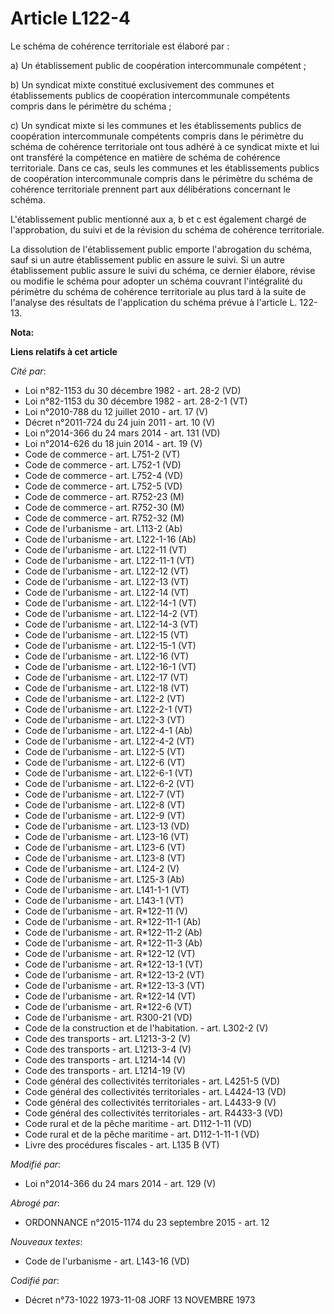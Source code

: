 # Article L122-4

Le schéma de cohérence territoriale est élaboré par : 

a) Un établissement public de coopération intercommunale compétent ; 

b) Un syndicat mixte constitué exclusivement des communes et établissements publics de coopération intercommunale compétents
compris dans le périmètre du schéma ; 

c) Un syndicat mixte si les communes et les établissements publics de coopération intercommunale compétents compris dans le
périmètre du schéma de cohérence territoriale ont tous adhéré à ce syndicat mixte et lui ont transféré la compétence en
matière de schéma de cohérence territoriale. Dans ce cas, seuls les communes et les établissements publics de coopération
intercommunale compris dans le périmètre du schéma de cohérence territoriale prennent part aux délibérations concernant le
schéma. 

L'établissement public mentionné aux a, b et c est également chargé de l'approbation, du suivi et de la révision du schéma de
cohérence territoriale. 

La dissolution de l'établissement public emporte l'abrogation du schéma, sauf si un autre établissement public en assure le
suivi. Si un autre établissement public assure le suivi du schéma, ce dernier élabore, révise ou modifie le schéma pour
adopter un schéma couvrant l'intégralité du périmètre du schéma de cohérence territoriale au plus tard à la suite de
l'analyse des résultats de l'application du schéma prévue à l'article L. 122-13.

**Nota:**



**Liens relatifs à cet article**

_Cité par_:

  - Loi n°82-1153 du 30 décembre 1982 - art. 28-2 (VD)
  - Loi n°82-1153 du 30 décembre 1982 - art. 28-2-1 (VT)
  - Loi n°2010-788 du 12 juillet 2010 - art. 17 (V)
  - Décret n°2011-724 du 24 juin 2011 - art. 10 (V)
  - Loi n°2014-366 du 24 mars 2014 - art. 131 (VD)
  - Loi n°2014-626 du 18 juin 2014 - art. 19 (V)
  - Code de commerce - art. L751-2 (VT)
  - Code de commerce - art. L752-1 (VD)
  - Code de commerce - art. L752-4 (VD)
  - Code de commerce - art. L752-5 (VD)
  - Code de commerce - art. R752-23 (M)
  - Code de commerce - art. R752-30 (M)
  - Code de commerce - art. R752-32 (M)
  - Code de l'urbanisme - art. L113-2 (Ab)
  - Code de l'urbanisme - art. L122-1-16 (Ab)
  - Code de l'urbanisme - art. L122-11 (VT)
  - Code de l'urbanisme - art. L122-11-1 (VT)
  - Code de l'urbanisme - art. L122-12 (VT)
  - Code de l'urbanisme - art. L122-13 (VT)
  - Code de l'urbanisme - art. L122-14 (VT)
  - Code de l'urbanisme - art. L122-14-1 (VT)
  - Code de l'urbanisme - art. L122-14-2 (VT)
  - Code de l'urbanisme - art. L122-14-3 (VT)
  - Code de l'urbanisme - art. L122-15 (VT)
  - Code de l'urbanisme - art. L122-15-1 (VT)
  - Code de l'urbanisme - art. L122-16 (VT)
  - Code de l'urbanisme - art. L122-16-1 (VT)
  - Code de l'urbanisme - art. L122-17 (VT)
  - Code de l'urbanisme - art. L122-18 (VT)
  - Code de l'urbanisme - art. L122-2 (VT)
  - Code de l'urbanisme - art. L122-2-1 (VT)
  - Code de l'urbanisme - art. L122-3 (VT)
  - Code de l'urbanisme - art. L122-4-1 (Ab)
  - Code de l'urbanisme - art. L122-4-2 (VT)
  - Code de l'urbanisme - art. L122-5 (VT)
  - Code de l'urbanisme - art. L122-6 (VT)
  - Code de l'urbanisme - art. L122-6-1 (VT)
  - Code de l'urbanisme - art. L122-6-2 (VT)
  - Code de l'urbanisme - art. L122-7 (VT)
  - Code de l'urbanisme - art. L122-8 (VT)
  - Code de l'urbanisme - art. L122-9 (VT)
  - Code de l'urbanisme - art. L123-13 (VD)
  - Code de l'urbanisme - art. L123-16 (VT)
  - Code de l'urbanisme - art. L123-6 (VT)
  - Code de l'urbanisme - art. L123-8 (VT)
  - Code de l'urbanisme - art. L124-2 (V)
  - Code de l'urbanisme - art. L125-3 (Ab)
  - Code de l'urbanisme - art. L141-1-1 (VT)
  - Code de l'urbanisme - art. L143-1 (VT)
  - Code de l'urbanisme - art. R*122-11 (V)
  - Code de l'urbanisme - art. R*122-11-1 (Ab)
  - Code de l'urbanisme - art. R*122-11-2 (Ab)
  - Code de l'urbanisme - art. R*122-11-3 (Ab)
  - Code de l'urbanisme - art. R*122-12 (VT)
  - Code de l'urbanisme - art. R*122-13-1 (VT)
  - Code de l'urbanisme - art. R*122-13-2 (VT)
  - Code de l'urbanisme - art. R*122-13-3 (VT)
  - Code de l'urbanisme - art. R*122-14 (VT)
  - Code de l'urbanisme - art. R*122-6 (VT)
  - Code de l'urbanisme - art. R300-21 (VD)
  - Code de la construction et de l'habitation. - art. L302-2 (V)
  - Code des transports - art. L1213-3-2 (V)
  - Code des transports - art. L1213-3-4 (V)
  - Code des transports - art. L1214-14 (V)
  - Code des transports - art. L1214-19 (V)
  - Code général des collectivités territoriales - art. L4251-5 (VD)
  - Code général des collectivités territoriales - art. L4424-13 (VD)
  - Code général des collectivités territoriales - art. L4433-9 (V)
  - Code général des collectivités territoriales - art. R4433-3 (VD)
  - Code rural et de la pêche maritime - art. D112-1-11 (VD)
  - Code rural et de la pêche maritime - art. D112-1-11-1 (VD)
  - Livre des procédures fiscales - art. L135 B (VT)

_Modifié par_:

  - Loi n°2014-366 du 24 mars 2014 - art. 129 (V)

_Abrogé par_:

  - ORDONNANCE n°2015-1174 du 23 septembre 2015 - art. 12

_Nouveaux textes_:

  - Code de l'urbanisme - art. L143-16 (VD)

_Codifié par_:

  - Décret n°73-1022 1973-11-08 JORF 13 NOVEMBRE 1973
